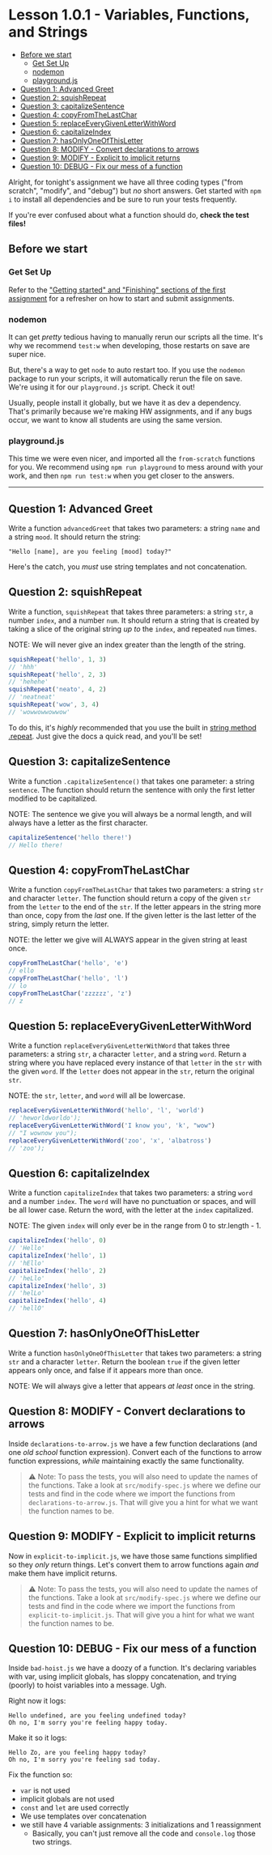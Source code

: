 # Lesson 1.0.1 - Variables, Functions, and Strings

- [Before we start](#before-we-start)
  - [Get Set Up](#get-set-up)
  - [nodemon](#nodemon)
  - [playground.js](#playgroundjs)
- [Question 1: Advanced Greet](#question-1-advanced-greet)
- [Question 2: squishRepeat](#question-2-squishrepeat)
- [Question 3: capitalizeSentence](#question-3-capitalizesentence)
- [Question 4: copyFromTheLastChar](#question-4-copyfromthelastchar)
- [Question 5: replaceEveryGivenLetterWithWord](#question-5-replaceeverygivenletterwithword)
- [Question 6: capitalizeIndex](#question-6-capitalizeindex)
- [Question 7: hasOnlyOneOfThisLetter](#question-7-hasonlyoneofthisletter)
- [Question 8: MODIFY - Convert declarations to arrows](#question-8-modify---convert-declarations-to-arrows)
- [Question 9: MODIFY - Explicit to implicit returns](#question-9-modify---explicit-to-implicit-returns)
- [Question 10: DEBUG - Fix our mess of a function](#question-10-debug---fix-our-mess-of-a-function)

Alright, for tonight's assignment we have all three coding types ("from scratch", "modify", and "debug") but *no* short answers. Get started with `npm i` to install all dependencies and be sure to run your tests frequently.

If you're ever confused about what a function should do, **check the test files!**

## Before we start

### Get Set Up

Refer to the ["Getting started" and "Finishing" sections of the first assignment](https://github.com/The-Marcy-Lab-School/tc-1-1-node?tab=readme-ov-file#getting-started) for a refresher on how to start and submit assignments.

### nodemon
It can get *pretty* tedious having to manually rerun our scripts all the time. It's why we recommend `test:w` when developing, those restarts on save are super nice.

But, there's a way to get `node` to auto restart too. If you use the `nodemon` package to run your scripts, it will automatically rerun the file on save. We're using it for our `playground.js` script. Check it out!

Usually, people install it globally, but we have it as dev a dependency. That's primarily because we're making HW assignments, and if any bugs occur, we want to know all students are using the same version.

### playground.js
This time we were even nicer, and imported all the `from-scratch` functions for you. We recommend using `npm run playground` to mess around with your work, and then `npm run test:w` when you get closer to the answers.

------------------

## Question 1: Advanced Greet
Write a function `advancedGreet` that takes two parameters: a string `name` and a string `mood`. It should return the string:

```plaintext
"Hello [name], are you feeling [mood] today?"
```

Here's the catch, you *must* use string templates and not concatenation.

## Question 2: squishRepeat
Write a function, `squishRepeat` that takes three parameters: a string `str`, a number `index`, and a number `num`. It should return a string that is created by taking a slice of the original string *up to* the `index`, and repeated `num` times.

NOTE: We will never give an index greater than the length of the string.

```js
squishRepeat('hello', 1, 3)
// 'hhh'
squishRepeat('hello', 2, 3)
// 'hehehe'
squishRepeat('neato', 4, 2)
// 'neatneat'
squishRepeat('wow', 3, 4)
// 'wowwowwowwow'
```

To do this, it's *highly* recommended that you use the built in [string method .repeat](https://developer.mozilla.org/en-US/docs/Web/JavaScript/Reference/Global_Objects/String/repeat). Just give the docs a quick read, and you'll be set!

## Question 3: capitalizeSentence
Write a function `.capitalizeSentence()` that takes one parameter: a string `sentence`. The function should return the sentence with only the first letter modified to be capitalized.

NOTE: The sentence we give you will always be a normal length, and will always have a letter as the first character.

```js
capitalizeSentence('hello there!')
// Hello there!
```


## Question 4: copyFromTheLastChar
Write a function `copyFromTheLastChar` that takes two parameters: a string `str` and character `letter`. The function should return a copy of the given `str` from the `letter` to the end of the `str`. If the letter appears in the string more than once, copy from the *last* one. If the given letter is the last letter of the string, simply return the letter.

NOTE: the letter we give will ALWAYS appear in the given string at least once.

```js
copyFromTheLastChar('hello', 'e')
// ello
copyFromTheLastChar('hello', 'l')
// lo
copyFromTheLastChar('zzzzzz', 'z')
// z
```

## Question 5: replaceEveryGivenLetterWithWord
Write a function `replaceEveryGivenLetterWithWord` that takes three parameters: a string `str`, a character `letter`, and a string `word`. Return a string where you have replaced every instance of that `letter` in the `str` with the given `word`. If the `letter` does not appear in the `str`, return the original `str`.

NOTE: the `str`, `letter`, and `word` will all be lowercase.

```js
replaceEveryGivenLetterWithWord('hello', 'l', 'world')
// 'heworldworldo');
replaceEveryGivenLetterWithWord('I know you', 'k', "wow")
// "I wownow you");
replaceEveryGivenLetterWithWord('zoo', 'x', 'albatross')
// 'zoo');
```

## Question 6: capitalizeIndex
Write a function `capitalizeIndex` that takes two parameters: a string `word` and a number `index`. The `word` will have no punctuation or spaces, and will be all lower case. Return the word, with the letter at the `index` capitalized.

NOTE: The given `index` will only ever be in the range from 0 to str.length - 1.

```js
capitalizeIndex('hello', 0)
// 'Hello'
capitalizeIndex('hello', 1)
// 'hEllo'
capitalizeIndex('hello', 2)
// 'heLlo'
capitalizeIndex('hello', 3)
// 'helLo'
capitalizeIndex('hello', 4)
// 'hellO'
```

## Question 7: hasOnlyOneOfThisLetter
Write a function `hasOnlyOneOfThisLetter` that takes two parameters: a string `str` and a character `letter`. Return the boolean `true` if the given letter appears only once, and false if it appears more than once.

NOTE: We will always give a letter that appears *at least* once in the string.

## Question 8: MODIFY - Convert declarations to arrows
Inside `declarations-to-arrow.js` we have a few function declarations (and one *old school* function expression). Convert each of the functions to arrow function expressions, *while* maintaining exactly the same functionality. 

> ⚠️ Note: To pass the tests, you will also need to update the names of the functions. Take a look at `src/modify-spec.js` where we define our tests and find in the code where we import the functions from `declarations-to-arrow.js`. That will give you a hint for what we want the function names to be. 

## Question 9: MODIFY - Explicit to implicit returns
Now in `explicit-to-implicit.js`, we have those same functions simplified so they *only* return things. Let's convert them to arrow functions again *and* make them have implicit returns.

> ⚠️ Note: To pass the tests, you will also need to update the names of the functions. Take a look at `src/modify-spec.js` where we define our tests and find in the code where we import the functions from `explicit-to-implicit.js`. That will give you a hint for what we want the function names to be. 

## Question 10: DEBUG - Fix our mess of a function
Inside `bad-hoist.js` we have a doozy of a function. It's declaring variables with var, using implicit globals, has sloppy concatenation, and trying (poorly) to hoist variables into a message. Ugh.

Right now it logs:

```plaintext
Hello undefined, are you feeling undefined today?
Oh no, I'm sorry you're feeling happy today.
```

Make it so it logs:

```plaintext
Hello Zo, are you feeling happy today?
Oh no, I'm sorry you're feeling sad today.
```

Fix the function so:
- `var` is not used
- implicit globals are not used
- `const` and `let` are used correctly
- We use templates over concatenation
- we still have 4 variable assignments: 3 initializations and 1 reassignment
  - Basically, you can't just remove all the code and `console.log` those two strings.
